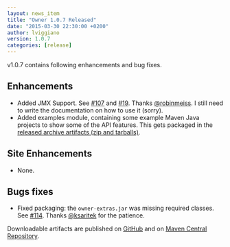 ```yaml
---
layout: news_item
title: "Owner 1.0.7 Released"
date: "2015-03-30 22:30:00 +0200"
author: lviggiano
version: 1.0.7
categories: [release]
---
```


v1.0.7 contains following enhancements and bug fixes.

Enhancements
------------
 * Added JMX Support. See [#107](https://github.com/lviggiano/owner/pull/107) and
   [#19](https://github.com/lviggiano/owner/issues/19).
   Thanks [@robinmeiss](https://github.com/robinmeiss).
   I still need to write the documentation on how to use it (sorry).
 * Added examples module, containing some example Maven Java projects to show some of the API features.
   This gets packaged in the [released archive artifacts (zip and tarballs)](https://github.com/lviggiano/owner/releases/tag/owner-parent-1.0.7).

Site Enhancements
-----------------
 * None.

Bugs fixes
----------
 * Fixed packaging: the `owner-extras.jar` was missing required classes.
   See [#114](https://github.com/lviggiano/owner/issues/114). Thanks [@ksaritek](https://github.com/ksaritek) for the patience.

Downloadable artifacts are published on [GitHub](https://github.com/lviggiano/owner/releases/tag/owner-parent-1.0.7) and
on [Maven Central Repository](http://repo1.maven.org/maven2/org/aeonbits/owner/owner-assembly/1.0.7/).
